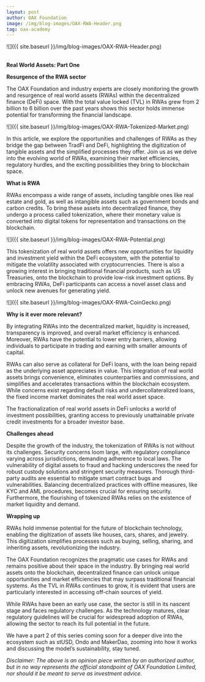 ```yaml
---
layout: post
author: OAX Foundation
image: /img/blog-images/OAX-RWA-Header.png
tag: oax-academy
---
```


![]({{ site.baseurl }}/img/blog-images/OAX-RWA-Header.png)

<br><b>Real World Assets: Part One</b>

<b>Resurgence of the RWA sector</b>

The OAX Foundation and industry experts are closely monitoring the growth and resurgence of real world assets (RWAs) within the decentralized finance (DeFi) space. With the total value locked (TVL) in RWAs grew from 2 billion to 6 billion over the past years shows this sector holds immense potential for transforming the financial landscape. 

![]({{ site.baseurl }}/img/blog-images/OAX-RWA-Tokenized-Market.png)

In this article, we explore the opportunities and challenges of RWAs as they bridge the gap between TradFi and DeFi, highlighting the digitization of tangible assets and the simplified processes they offer. Join us as we delve into the evolving world of RWAs, examining their market efficiencies, regulatory hurdles, and the exciting possibilities they bring to blockchain space.

<b>What is RWA</b>

RWAs encompass a wide range of assets, including tangible ones like real estate and gold, as well as intangible assets such as government bonds and carbon credits. To bring these assets into decentralized finance, they undergo a process called tokenization, where their monetary value is converted into digital tokens for representation and transactions on the blockchain. 

![]({{ site.baseurl }}/img/blog-images/OAX-RWA-Potential.png)

This tokenization of real world assets offers new opportunities for liquidity and investment yield within the DeFi ecosystem, with the potential to mitigate the volatility associated with cryptocurrencies. There is also a growing interest in bringing traditional financial products, such as US Treasuries, onto the blockchain to provide low-risk investment options. By embracing RWAs, DeFi participants can access a novel asset class and unlock new avenues for generating yield.

![]({{ site.baseurl }}/img/blog-images/OAX-RWA-CoinGecko.png)

<b>Why is it ever more relevant?</b>

By integrating RWAs into the decentralized market, liquidity is increased, transparency is improved, and overall market efficiency is enhanced. Moreover, RWAs have the potential to lower entry barriers, allowing individuals to participate in trading and earning with smaller amounts of capital. 

RWAs can also serve as collateral for DeFi loans, with the loan being repaid as the underlying asset appreciates in value. This integration of real world assets brings convenience, eliminates counterparties and commissions, and simplifies and accelerates transactions within the blockchain ecosystem. While concerns exist regarding default risks and undercollateralized loans, the fixed income market dominates the real world asset space. 

The fractionalization of real world assets in DeFi unlocks a world of investment possibilities, granting access to previously unattainable private credit investments for a broader investor base. 

<b>Challenges ahead</b>

Despite the growth of the industry, the tokenization of RWAs is not without its challenges. Security concerns loom large, with regulatory compliance varying across jurisdictions, demanding adherence to local laws. The vulnerability of digital assets to fraud and hacking underscores the need for robust custody solutions and stringent security measures. Thorough third-party audits are essential to mitigate smart contract bugs and vulnerabilities. Balancing decentralized practices with offline measures, like KYC and AML procedures, becomes crucial for ensuring security. Furthermore, the flourishing of tokenized RWAs relies on the existence of market liquidity and demand.

<b>Wrapping up</b>

RWAs hold immense potential for the future of blockchain technology, enabling the digitization of assets like houses, cars, shares, and jewelry. This digitization simplifies processes such as buying, selling, sharing, and inheriting assets, revolutionizing the industry. 

The OAX Foundation recognizes the pragmatic use cases for RWAs and remains positive about their space in the industry. By bringing real world assets onto the blockchain, decentralized finance can unlock unique opportunities and market efficiencies that may surpass traditional financial systems. As the TVL in RWAs continues to grow, it is evident that users are particularly interested in accessing off-chain sources of yield.

While RWAs have been an early use case, the sector is still in its nascent stage and faces regulatory challenges. As the technology matures, clear regulatory guidelines will be crucial for widespread adoption of RWAs, allowing the sector to reach its full potential in the future. 

We have a part 2 of this series coming soon for a deeper dive into the ecosystem such as stUSD, Ondo and MakerDao, zooming into how it works and discussing the model’s sustainability, stay tuned.


<i>Disclaimer: The above is an opinion piece written by an authorized author, but in no way represents the official standpoint of OAX Foundation Limited, nor should it be meant to serve as investment advice.</i>

